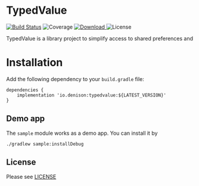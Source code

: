 # TypedValue
[![Build Status](https://img.shields.io/travis/yuridenison/typedvalue.svg)](https://travis-ci.org/ashdavies/rx-tasks)
![Coverage](https://img.shields.io/codecov/c/github/yuridenison/typedvalue.svg)
[![Download](https://api.bintray.com/packages/volkman/android/typedvalue/images/download.svg) ](https://bintray.com/volkman/android/typedvalue/_latestVersion)
![License](https://img.shields.io/badge/license-apache%202.0-blue.svg)

TypedValue is a library project to simplify access to shared preferences and

# Installation
Add the following dependency to your `build.gradle` file:

```
dependencies {
    implementation 'io.denison:typedvalue:${LATEST_VERSION}'
}
```

## Demo app
The `sample` module works as a demo app.
You can install it by
```
./gradlew sample:installDebug
```

## License
Please see [LICENSE](/LICENSE)
